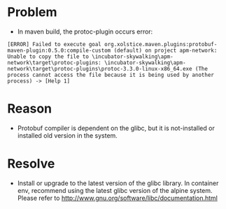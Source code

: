 # Problem
- In maven build, the protoc-plugin occurs error:
```
[ERROR] Failed to execute goal org.xolstice.maven.plugins:protobuf-maven-plugin:0.5.0:compile-custom (default) on project apm-network: Unable to copy the file to \incubator-skywalking\apm-network\target\protoc-plugins: \incubator-skywalking\apm-network\target\protoc-plugins\protoc-3.3.0-linux-x86_64.exe (The process cannot access the file because it is being used by another process) -> [Help 1]
```

# Reason
- Protobuf compiler is dependent on the glibc, but it is not-installed or installed old version in the system.

# Resolve
- Install or upgrade to the latest version of the glibc library. In container env, recommend using the latest glibc version of the alpine system.
Please refer to http://www.gnu.org/software/libc/documentation.html
